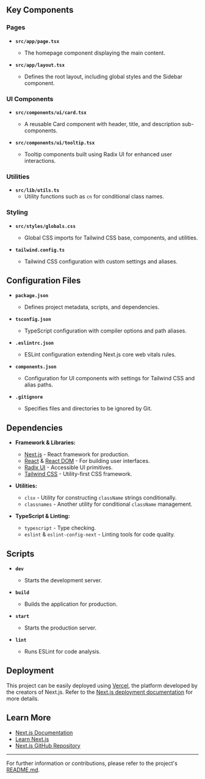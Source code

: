 
## Key Components

### Pages

- **`src/app/page.tsx`**
  - The homepage component displaying the main content.

- **`src/app/layout.tsx`**
  - Defines the root layout, including global styles and the Sidebar component.

### UI Components

- **`src/components/ui/card.tsx`**
  - A reusable Card component with header, title, and description sub-components.

- **`src/components/ui/tooltip.tsx`**
  - Tooltip components built using Radix UI for enhanced user interactions.

### Utilities

- **`src/lib/utils.ts`**
  - Utility functions such as `cn` for conditional class names.

### Styling

- **`src/styles/globals.css`**
  - Global CSS imports for Tailwind CSS base, components, and utilities.

- **`tailwind.config.ts`**
  - Tailwind CSS configuration with custom settings and aliases.

## Configuration Files

- **`package.json`**
  - Defines project metadata, scripts, and dependencies.

- **`tsconfig.json`**
  - TypeScript configuration with compiler options and path aliases.

- **`.eslintrc.json`**
  - ESLint configuration extending Next.js core web vitals rules.

- **`components.json`**
  - Configuration for UI components with settings for Tailwind CSS and alias paths.

- **`.gitignore`**
  - Specifies files and directories to be ignored by Git.

## Dependencies

- **Framework & Libraries:**
  - [Next.js](https://nextjs.org/) - React framework for production.
  - [React](https://reactjs.org/) & [React DOM](https://reactjs.org/docs/react-dom.html) - For building user interfaces.
  - [Radix UI](https://radix-ui.com/) - Accessible UI primitives.
  - [Tailwind CSS](https://tailwindcss.com/) - Utility-first CSS framework.

- **Utilities:**
  - `clsx` - Utility for constructing `className` strings conditionally.
  - `classnames` - Another utility for conditional `className` management.

- **TypeScript & Linting:**
  - `typescript` - Type checking.
  - `eslint` & `eslint-config-next` - Linting tools for code quality.

## Scripts

- **`dev`**
  - Starts the development server.

- **`build`**
  - Builds the application for production.

- **`start`**
  - Starts the production server.

- **`lint`**
  - Runs ESLint for code analysis.

## Deployment

This project can be easily deployed using [Vercel](https://vercel.com/), the platform developed by the creators of Next.js. Refer to the [Next.js deployment documentation](https://nextjs.org/docs/deployment) for more details.

## Learn More

- [Next.js Documentation](https://nextjs.org/docs)
- [Learn Next.js](https://nextjs.org/learn)
- [Next.js GitHub Repository](https://github.com/vercel/next.js/)

---

For further information or contributions, please refer to the project's [README.md](README.md).